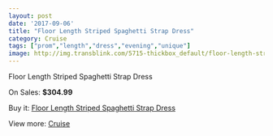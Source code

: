 ```yaml
---
layout: post
date: '2017-09-06'
title: "Floor Length Striped Spaghetti Strap Dress"
category: Cruise
tags: ["prom","length","dress","evening","unique"]
image: http://img.transblink.com/5715-thickbox_default/floor-length-striped-spaghetti-strap-dress.jpg
---
```

Floor Length Striped Spaghetti Strap Dress

On Sales: **$304.99**
<a href="https://www.transblink.com/en/cruise/1859-floor-length-striped-spaghetti-strap-dress.html"><amp-img layout="responsive" width="600" height="600" src="//img.transblink.com/5715-thickbox_default/floor-length-striped-spaghetti-strap-dress.jpg" alt="Floor Length Striped Spaghetti Strap Dress 0" /></a>
<a href="https://www.transblink.com/en/cruise/1859-floor-length-striped-spaghetti-strap-dress.html"><amp-img layout="responsive" width="600" height="600" src="//img.transblink.com/5716-thickbox_default/floor-length-striped-spaghetti-strap-dress.jpg" alt="Floor Length Striped Spaghetti Strap Dress 1" /></a>

Buy it: [Floor Length Striped Spaghetti Strap Dress](https://www.transblink.com/en/cruise/1859-floor-length-striped-spaghetti-strap-dress.html "Floor Length Striped Spaghetti Strap Dress")

View more: [Cruise](https://www.transblink.com/en/5-cruise "Cruise")